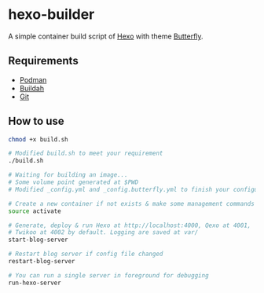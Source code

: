 # hexo-builder

A simple container build script of [Hexo](https://hexo.io/zh-cn/) with theme [Butterfly](https://butterfly.js.org/).

## Requirements

- [Podman](https://podman.io/)
- [Buildah](https://buildah.io/)
- [Git](https://git-scm.com/)

## How to use

```bash
chmod +x build.sh

# Modified build.sh to meet your requirement
./build.sh

# Waiting for building an image...
# Some volume point generated at $PWD
# Modified _config.yml and _config.butterfly.yml to finish your configuration

# Create a new container if not exists & make some management commands
source activate

# Generate, deploy & run Hexo at http://localhost:4000, Qexo at 4001,
# Twikoo at 4002 by default. Logging are saved at var/
start-blog-server

# Restart blog server if config file changed
restart-blog-server

# You can run a single server in foreground for debugging
run-hexo-server
```
